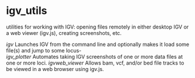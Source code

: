 # igv_utils
utilities for working with IGV: opening files remotely in either desktop IGV or a web viewer (igv.js), creating screenshots, etc.

*igv* Launches IGV from the command line and optionally makes it load some file(s) and jump to some locus-  
*igv_plotter* Automates taking IGV screenshots of one or more data files at one or more loci.
*igvweb_viewer* Allows bam, vcf, and/or bed file tracks to be viewed in a web browser using igv.js.
